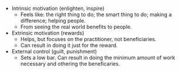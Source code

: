- Intrinsic motivation (enlighten, inspire)
  - Feels like: the right thing to do; the smart thing to do; making a difference; helping people.
  - From seeing the real world benefits to people.
- Extrinsic motivation (rewards)
  - Helps, but focuses on the practitioner, not beneficiaries.
  - Can result in doing it just for the reward.
- External control (guilt, punishment)
  - Sets a low bar. Can result in doing the minimum amount of work necessary and othering the beneficaries.